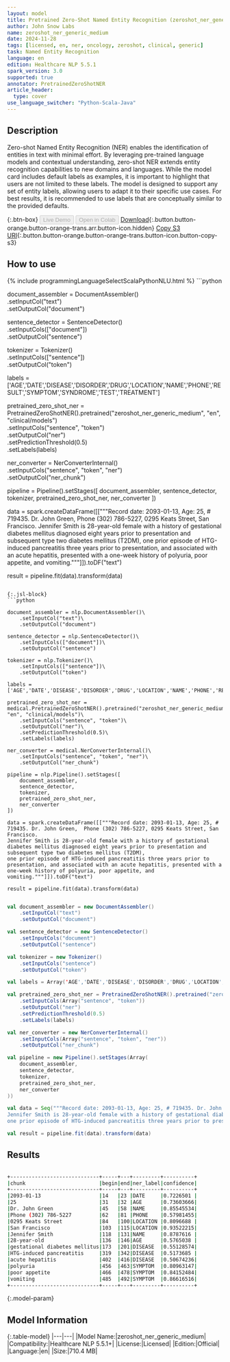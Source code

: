 ```yaml
---
layout: model
title: Pretrained Zero-Shot Named Entity Recognition (zeroshot_ner_generic_medium)
author: John Snow Labs
name: zeroshot_ner_generic_medium
date: 2024-11-28
tags: [licensed, en, ner, oncology, zeroshot, clinical, generic]
task: Named Entity Recognition
language: en
edition: Healthcare NLP 5.5.1
spark_version: 3.0
supported: true
annotator: PretrainedZeroShotNER
article_header:
  type: cover
use_language_switcher: "Python-Scala-Java"
---
```


## Description

Zero-shot Named Entity Recognition (NER) enables the identification of entities in text with minimal effort. By leveraging pre-trained language models and contextual understanding, zero-shot NER extends entity recognition capabilities to new domains and languages.
While the model card includes default labels as examples, it is important to highlight that users are not limited to these labels. The model is designed to support any set of entity labels, allowing users to adapt it to their specific use cases. For best results, it is recommended to use labels that are conceptually similar to the provided defaults.

{:.btn-box}
<button class="button button-orange" disabled>Live Demo</button>
<button class="button button-orange" disabled>Open in Colab</button>
[Download](https://s3.amazonaws.com/auxdata.johnsnowlabs.com/clinical/models/zeroshot_ner_generic_medium_en_5.5.1_3.0_1732833761762.zip){:.button.button-orange.button-orange-trans.arr.button-icon.hidden}
[Copy S3 URI](s3://auxdata.johnsnowlabs.com/clinical/models/zeroshot_ner_generic_medium_en_5.5.1_3.0_1732833761762.zip){:.button.button-orange.button-orange-trans.button-icon.button-copy-s3}

## How to use



<div class="tabs-box" markdown="1">
{% include programmingLanguageSelectScalaPythonNLU.html %}
```python

document_assembler = DocumentAssembler()\
    .setInputCol("text")\
    .setOutputCol("document")

sentence_detector = SentenceDetector()\
    .setInputCols(["document"])\
    .setOutputCol("sentence")

tokenizer = Tokenizer()\
    .setInputCols(["sentence"])\
    .setOutputCol("token")

labels = ['AGE','DATE','DISEASE','DISORDER','DRUG','LOCATION','NAME','PHONE','RESULT','SYMPTOM','SYNDROME','TEST','TREATMENT']

pretrained_zero_shot_ner = PretrainedZeroShotNER().pretrained("zeroshot_ner_generic_medium", "en", "clinical/models")\
    .setInputCols("sentence", "token")\
    .setOutputCol("ner")\
    .setPredictionThreshold(0.5)\
    .setLabels(labels)

ner_converter = NerConverterInternal()\
    .setInputCols("sentence", "token", "ner")\
    .setOutputCol("ner_chunk")

pipeline = Pipeline().setStages([
    document_assembler,
    sentence_detector,
    tokenizer,
    pretrained_zero_shot_ner,
    ner_converter
])

data = spark.createDataFrame([["""Record date: 2093-01-13, Age: 25, # 719435. Dr. John Green,  Phone (302) 786-5227, 0295 Keats Street, San Francisco.
Jennifer Smith is 28-year-old female with a history of gestational diabetes mellitus diagnosed eight years prior to presentation and subsequent type two diabetes mellitus (T2DM), 
one prior episode of HTG-induced pancreatitis three years prior to presentation, and associated with an acute hepatitis, presented with a one-week history of polyuria, poor appetite, and vomiting."""]]).toDF("text")

result = pipeline.fit(data).transform(data)

```

{:.jsl-block}
```python

document_assembler = nlp.DocumentAssembler()\
    .setInputCol("text")\
    .setOutputCol("document")

sentence_detector = nlp.SentenceDetector()\
    .setInputCols(["document"])\
    .setOutputCol("sentence")

tokenizer = nlp.Tokenizer()\
    .setInputCols(["sentence"])\
    .setOutputCol("token")

labels = ['AGE','DATE','DISEASE','DISORDER','DRUG','LOCATION','NAME','PHONE','RESULT','SYMPTOM','SYNDROME','TEST','TREATMENT']

pretrained_zero_shot_ner = medical.PretrainedZeroShotNER().pretrained("zeroshot_ner_generic_medium", "en", "clinical/models")\
    .setInputCols("sentence", "token")\
    .setOutputCol("ner")\
    .setPredictionThreshold(0.5)\
    .setLabels(labels)

ner_converter = medical.NerConverterInternal()\
    .setInputCols("sentence", "token", "ner")\
    .setOutputCol("ner_chunk")

pipeline = nlp.Pipeline().setStages([
    document_assembler,
    sentence_detector,
    tokenizer,
    pretrained_zero_shot_ner,
    ner_converter
])

data = spark.createDataFrame([["""Record date: 2093-01-13, Age: 25, # 719435. Dr. John Green,  Phone (302) 786-5227, 0295 Keats Street, San Francisco.
Jennifer Smith is 28-year-old female with a history of gestational diabetes mellitus diagnosed eight years prior to presentation and subsequent type two diabetes mellitus (T2DM), 
one prior episode of HTG-induced pancreatitis three years prior to presentation, and associated with an acute hepatitis, presented with a one-week history of polyuria, poor appetite, and vomiting."""]]).toDF("text")

result = pipeline.fit(data).transform(data)

```
```scala

val document_assembler = new DocumentAssembler()
    .setInputCol("text")
    .setOutputCol("document")

val sentence_detector = new SentenceDetector()
    .setInputCols("document")
    .setOutputCol("sentence")

val tokenizer = new Tokenizer()
    .setInputCols("sentence")
    .setOutputCol("token")

val labels = Array('AGE','DATE','DISEASE','DISORDER','DRUG','LOCATION','NAME','PHONE','RESULT','SYMPTOM','SYNDROME','TEST','TREATMENT')

val pretrained_zero_shot_ner = PretrainedZeroShotNER().pretrained("zeroshot_ner_generic_medium", "en", "clinical/models")
    .setInputCols(Array("sentence", "token"))
    .setOutputCol("ner")
    .setPredictionThreshold(0.5)
    .setLabels(labels)

val ner_converter = new NerConverterInternal()
    .setInputCols(Array("sentence", "token", "ner"))
    .setOutputCol("ner_chunk")

val pipeline = new Pipeline().setStages(Array(
    document_assembler,
    sentence_detector,
    tokenizer,
    pretrained_zero_shot_ner,
    ner_converter
))

val data = Seq("""Record date: 2093-01-13, Age: 25, # 719435. Dr. John Green,  Phone (302) 786-5227, 0295 Keats Street, San Francisco.
Jennifer Smith is 28-year-old female with a history of gestational diabetes mellitus diagnosed eight years prior to presentation and subsequent type two diabetes mellitus (T2DM), 
one prior episode of HTG-induced pancreatitis three years prior to presentation, and associated with an acute hepatitis, presented with a one-week history of polyuria, poor appetite, and vomiting.""").toDF("text")

val result = pipeline.fit(data).transform(data)

```
</div>

## Results

```bash

+-----------------------------+-----+---+---------+----------+
|chunk                        |begin|end|ner_label|confidence|
+-----------------------------+-----+---+---------+----------+
|2093-01-13                   |14   |23 |DATE     |0.7226501 |
|25                           |31   |32 |AGE      |0.73603666|
|Dr. John Green               |45   |58 |NAME     |0.85545534|
|Phone (302) 786-5227         |62   |81 |PHONE    |0.57981455|
|0295 Keats Street            |84   |100|LOCATION |0.8096688 |
|San Francisco                |103  |115|LOCATION |0.93522215|
|Jennifer Smith               |118  |131|NAME     |0.8787616 |
|28-year-old                  |136  |146|AGE      |0.5765038 |
|gestational diabetes mellitus|173  |201|DISEASE  |0.55128574|
|HTG-induced pancreatitis     |319  |342|DISEASE  |0.5173685 |
|acute hepatitis              |402  |416|DISEASE  |0.50674236|
|polyuria                     |456  |463|SYMPTOM  |0.80963147|
|poor appetite                |466  |478|SYMPTOM  |0.84152484|
|vomiting                     |485  |492|SYMPTOM  |0.86616516|
+-----------------------------+-----+---+---------+----------+

```

{:.model-param}
## Model Information

{:.table-model}
|---|---|
|Model Name:|zeroshot_ner_generic_medium|
|Compatibility:|Healthcare NLP 5.5.1+|
|License:|Licensed|
|Edition:|Official|
|Language:|en|
|Size:|710.4 MB|